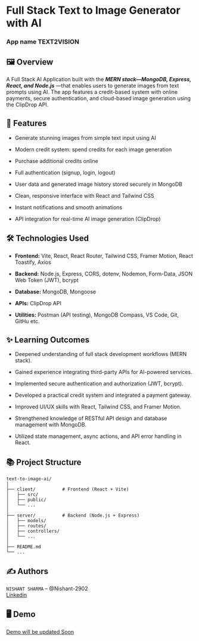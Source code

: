 # Full Stack Text to Image Generator with AI
### **App name TEXT2VISION** ###

## 🖼️ Overview


A Full Stack AI Application built with the ***MERN stack—MongoDB, Express, React, and Node.js*** —that enables users to generate images from text prompts using AI. The app features a credit-based system with online payments, secure authentication, and cloud-based image generation using the ClipDrop API.

## 🚀 Features

 - Generate stunning images from simple text input using AI

 - Modern credit system: spend credits for each image generation

 - Purchase additional credits online 

 - Full authentication (signup, login, logout)

- User data and generated image history stored securely in MongoDB

 - Clean, responsive interface with React and Tailwind CSS

 - Instant notifications and smooth animations

 - API integration for real-time AI image generation (ClipDrop)
 

 ## 🛠️ Technologies Used
 - **Frontend:** Vite, React, React Router, Tailwind CSS, Framer Motion, React Toastify, Axios

- **Backend:** Node.js, Express, CORS, dotenv, Nodemon, Form-Data, JSON Web Token (JWT), bcrypt

- **Database:** MongoDB, Mongoose

- **APIs:** ClipDrop API

- **Utilities:** Postman (API testing), MongoDB Compass, VS Code, Git, GitHu etc.

## ✨ Learning Outcomes

- Deepened understanding of full stack development workflows (MERN stack).

- Gained experience integrating third-party APIs for AI-powered services.

- Implemented secure authentication and authorization (JWT, bcrypt).

- Developed a practical credit system and integrated a payment gateway.

- Improved UI/UX skills with React, Tailwind CSS, and Framer Motion.

- Strengthened knowledge of RESTful API design and database management with MongoDB.

- Utilized state management, async actions, and API error handling in React.

## 📚 Project Structure
```
text-to-image-ai/
│
├── client/          # Frontend (React + Vite)
│   ├── src/
│   ├── public/
│   └── ...
│
├── server/          # Backend (Node.js + Express)
│   ├── models/
│   ├── routes/
│   ├── controllers/
│   └── ...
│
├── README.md
└── ...
```

## ✍️ Authors
`NISHANT SHARMA` – @Nishant-2902   
[Linkedin](www.linkedin.com/in/nishant-sharma-29022004n)

## 🖥️ Demo

[Demo will be updated Soon]()



